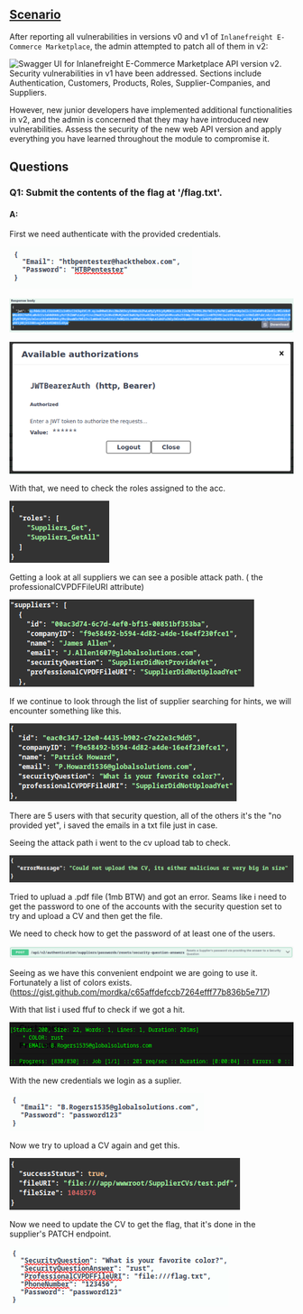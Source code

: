 
## [Scenario](https://academy.hackthebox.com/beta/module/268/section/3071#scenario)

After reporting all vulnerabilities in versions v0 and v1 of `Inlanefreight E-Commerce Marketplace`, the admin attempted to patch all of them in v2:

![Swagger UI for Inlanefreight E-Commerce Marketplace API version v2. Security vulnerabilities in v1 have been addressed. Sections include Authentication, Customers, Products, Roles, Supplier-Companies, and Suppliers.](https://academy.hackthebox.com/storage/modules/268/Skills_Assessment_Image_1.png)

However, new junior developers have implemented additional functionalities in v2, and the admin is concerned that they may have introduced new vulnerabilities. Assess the security of the new web API version and apply everything you have learned throughout the module to compromise it.



## Questions

### Q1: Submit the contents of the flag at '/flag.txt'.

#### A: 

First we need authenticate with the provided credentials.

![](../../Img/Pasted%20image%2020251023174352.png)

![](../../Img/Pasted%20image%2020251023174414.png)

![](../../Img/Pasted%20image%2020251023174428.png)

With that, we need to check the roles assigned to the acc.

![](../../Img/Pasted%20image%2020251023174508.png)

Getting a look at all suppliers we can see a posible attack path. ( the professionalCVPDFFileURI attribute)

![](../../Img/Pasted%20image%2020251023174707.png)

If we continue to look through the list of supplier searching for hints, we will encounter something like this.

![](../../Img/Pasted%20image%2020251023175033.png)

There are 5 users with that security question, all of the others it's the "no provided yet", i saved the emails in a txt file just in case.

Seeing the attack path i went to the cv upload tab to check.

![](../../Img/Pasted%20image%2020251023180012.png)

Tried to upluad a .pdf file (1mb BTW) and got an error.
Seams like i need to get the password to one of the accounts with the security question set to try and upload a CV and then get the file.

We need to check how to get the password of at least one of the users.

![](../../Img/Pasted%20image%2020251023181206.png)

Seeing as we have this convenient endpoint we are going to use it.
Fortunately a list of colors exists. (https://gist.github.com/mordka/c65affdefccb7264efff77b836b5e717)

With that list i used ffuf to check if we got a hit.

![](../../Img/Pasted%20image%2020251023182010.png)

With the new credentials we login as a suplier.

![](../../Img/Pasted%20image%2020251023182122.png)

Now we try to upload a CV again and get this.

![](../../Img/Pasted%20image%2020251023182231.png)

Now we need to update the CV to get the flag, that it's done in the supplier's PATCH endpoint.

![](../../Img/Pasted%20image%2020251023182525.png)




